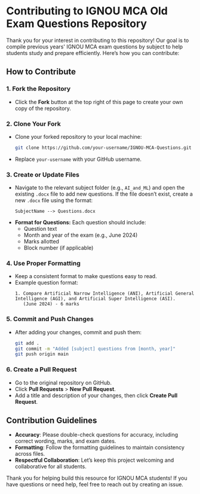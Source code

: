 # Contributing to IGNOU MCA Old Exam Questions Repository

Thank you for your interest in contributing to this repository! Our goal is to compile previous years' IGNOU MCA exam questions by subject to help students study and prepare efficiently. Here’s how you can contribute:

## How to Contribute

### 1. Fork the Repository
   - Click the **Fork** button at the top right of this page to create your own copy of the repository.

### 2. Clone Your Fork
   - Clone your forked repository to your local machine:
     ```bash
     git clone https://github.com/your-username/IGNOU-MCA-Questions.git
     ```
   - Replace `your-username` with your GitHub username.

### 3. Create or Update Files
   - Navigate to the relevant subject folder (e.g., `AI_and_ML`) and open the existing `.docx` file to add new questions. If the file doesn’t exist, create a new `.docx` file using the format:
     ```
     SubjectName --> Questions.docx
     ```
   - **Format for Questions:** Each question should include:
     - Question text
     - Month and year of the exam (e.g., June 2024)
     - Marks allotted
     - Block number (if applicable)

### 4. Use Proper Formatting
   - Keep a consistent format to make questions easy to read.
   - Example question format:
     ```
     1. Compare Artificial Narrow Intelligence (ANI), Artificial General Intelligence (AGI), and Artificial Super Intelligence (ASI). 
        (June 2024) - 6 marks
     ```

### 5. Commit and Push Changes
   - After adding your changes, commit and push them:
     ```bash
     git add .
     git commit -m "Added [subject] questions from [month, year]"
     git push origin main
     ```

### 6. Create a Pull Request
   - Go to the original repository on GitHub.
   - Click **Pull Requests** > **New Pull Request**.
   - Add a title and description of your changes, then click **Create Pull Request**.

## Contribution Guidelines

- **Accuracy**: Please double-check questions for accuracy, including correct wording, marks, and exam dates.
- **Formatting**: Follow the formatting guidelines to maintain consistency across files.
- **Respectful Collaboration**: Let’s keep this project welcoming and collaborative for all students. 

Thank you for helping build this resource for IGNOU MCA students! If you have questions or need help, feel free to reach out by creating an issue.
